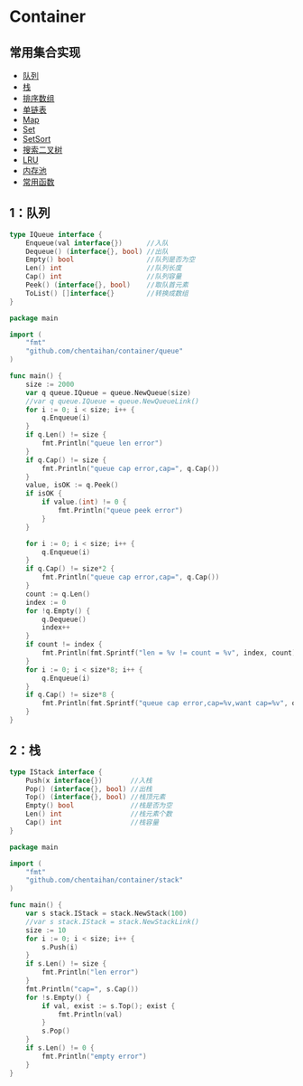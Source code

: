 # Container

## 常用集合实现

* <a href="## 1：队列">队列</a>
* <a href="## 2：栈">栈</a>
* <a href="## 2：栈">排序数组</a>
* <a href="## 2：栈">单链表</a>
* <a href="## 2：栈">Map</a>
* <a href="## 2：栈">Set</a>
* <a href="## 2：栈">SetSort</a>
* <a href="## 2：栈">搜索二叉树</a>
* <a href="## 2：栈">LRU</a>
* <a href="## 2：栈">内存池</a>
* <a href="## 2：栈">常用函数</a>

## 1：队列

```go
type IQueue interface {
    Enqueue(val interface{})      //入队
    Dequeue() (interface{}, bool) //出队
    Empty() bool                  //队列是否为空
    Len() int                     //队列长度
    Cap() int                     //队列容量
    Peek() (interface{}, bool)    //取队首元素
    ToList() []interface{}        //转换成数组
}
```

```go
package main

import (
    "fmt"
    "github.com/chentaihan/container/queue"
)

func main() {
    size := 2000
    var q queue.IQueue = queue.NewQueue(size)
    //var q queue.IQueue = queue.NewQueueLink()
    for i := 0; i < size; i++ {
        q.Enqueue(i)
    }
    if q.Len() != size {
        fmt.Println("queue len error")
    }
    if q.Cap() != size {
        fmt.Println("queue cap error,cap=", q.Cap())
    }
    value, isOK := q.Peek()
    if isOK {
        if value.(int) != 0 {
            fmt.Println("queue peek error")
        }
    }

    for i := 0; i < size; i++ {
        q.Enqueue(i)
    }
    if q.Cap() != size*2 {
        fmt.Println("queue cap error,cap=", q.Cap())
    }
    count := q.Len()
    index := 0
    for !q.Empty() {
        q.Dequeue()
        index++
    }
    if count != index {
        fmt.Println(fmt.Sprintf("len = %v != count = %v", index, count))
    }
    for i := 0; i < size*8; i++ {
        q.Enqueue(i)
    }
    if q.Cap() != size*8 {
        fmt.Println(fmt.Sprintf("queue cap error,cap=%v,want cap=%v", q.Cap(), size*8))
    }
}
```


## 2：栈

```go
type IStack interface {
	Push(x interface{})       //入栈
	Pop() (interface{}, bool) //出栈
	Top() (interface{}, bool) //栈顶元素
	Empty() bool              //栈是否为空
	Len() int                 //栈元素个数
	Cap() int                 //栈容量
}
```

```go
package main

import (
	"fmt"
	"github.com/chentaihan/container/stack"
)

func main() {
	var s stack.IStack = stack.NewStack(100)
	//var s stack.IStack = stack.NewStackLink()
	size := 10
	for i := 0; i < size; i++ {
		s.Push(i)
	}
	if s.Len() != size {
		fmt.Println("len error")
	}
	fmt.Println("cap=", s.Cap())
	for !s.Empty() {
		if val, exist := s.Top(); exist {
			fmt.Println(val)
		}
		s.Pop()
	}
	if s.Len() != 0 {
		fmt.Println("empty error")
	}
}

```








